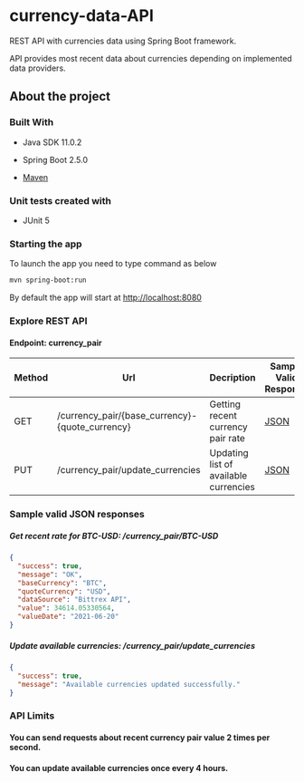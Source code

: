 # currency-data-API
REST API with currencies data using Spring Boot framework.

API provides most recent data about currencies depending on implemented data providers. 

## About the project

### Built With

* Java SDK 11.0.2 

* Spring Boot 2.5.0

* [Maven](https://maven.apache.org)

### Unit tests created with

* JUnit 5

### Starting the app

To launch the app you need to type command as below

```bash
mvn spring-boot:run
```

By default the app will start at <http://localhost:8080>

### Explore REST API

#### Endpoint: currency_pair 

| Method | Url | Decription | Sample Valid Response | 
| ------ | --- | ---------- | --------------------------- |
| GET   | /currency_pair/{base_currency}-{quote_currency} | Getting recent currency pair rate | [JSON](#recent_rate) |
| PUT   | /currency_pair/update_currencies | Updating list of available currencies | [JSON](#update_currencies) |

### Sample valid JSON responses

##### <a id="recent_rate">Get recent rate for BTC-USD: /currency_pair/BTC-USD</a>
```json
{
  "success": true,
  "message": "OK",
  "baseCurrency": "BTC",
  "quoteCurrency": "USD",
  "dataSource": "Bittrex API",
  "value": 34614.05330564,
  "valueDate": "2021-06-20"
}
```

##### <a id="update_currencies">Update available currencies: /currency_pair/update_currencies</a>
```json
{
  "success": true,
  "message": "Available currencies updated successfully."
}
```

### API Limits

#### You can send requests about recent currency pair value 2 times per second.

#### You can update available currencies once every 4 hours.
